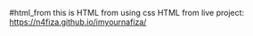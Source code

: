#html_from
this is HTML from using css
HTML from live project:  https://n4fiza.github.io/imyournafiza/
